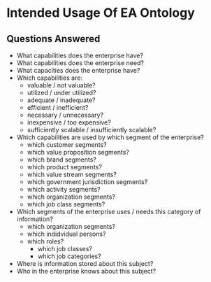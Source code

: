 # Intended Usage Of EA Ontology

## Questions Answered

* What capabilities does the enterprise have?
* What capabilities does the enterprise need?
* What capacities does the enterprise have?
* Which capabilities are:
  * valuable / not valuable?
  * utilized / under utilized?
  * adequate / inadequate?
  * efficient / inefficient?
  * necessary / unnecessary?
  * inexpensive / too expensive?
  * sufficiently scalable / insufficiently scalable?
* Which capabilities are used by which segment of the enterprise?
  * which customer segments?
  * which value proposition segments?
  * which brand segments?
  * which product segments?
  * which value stream segments?
  * which government jurisdiction segments?
  * which activity segments?
  * which organization segments?
  * which job class segments?
* Which segments of the enterprise uses / needs this category of information?
  * which organization segments?
  * which indidvidual persons?
  * which roles?
    * which job classes?
    * which job categories?
* Where is information stored about this subject?
* Who in the enterprise knows about this subject?